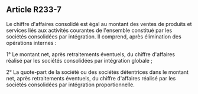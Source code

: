 Article R233-7
----
Le chiffre d'affaires consolidé est égal au montant des ventes de produits et
services liés aux activités courantes de l'ensemble constitué par les sociétés
consolidées par intégration. Il comprend, après élimination des opérations
internes :

1° Le montant net, après retraitements éventuels, du chiffre d'affaires réalisé
par les sociétés consolidées par intégration globale ;

2° La quote-part de la société ou des sociétés détentrices dans le montant net,
après retraitements éventuels, du chiffre d'affaires réalisé par les sociétés
consolidées par intégration proportionnelle.
